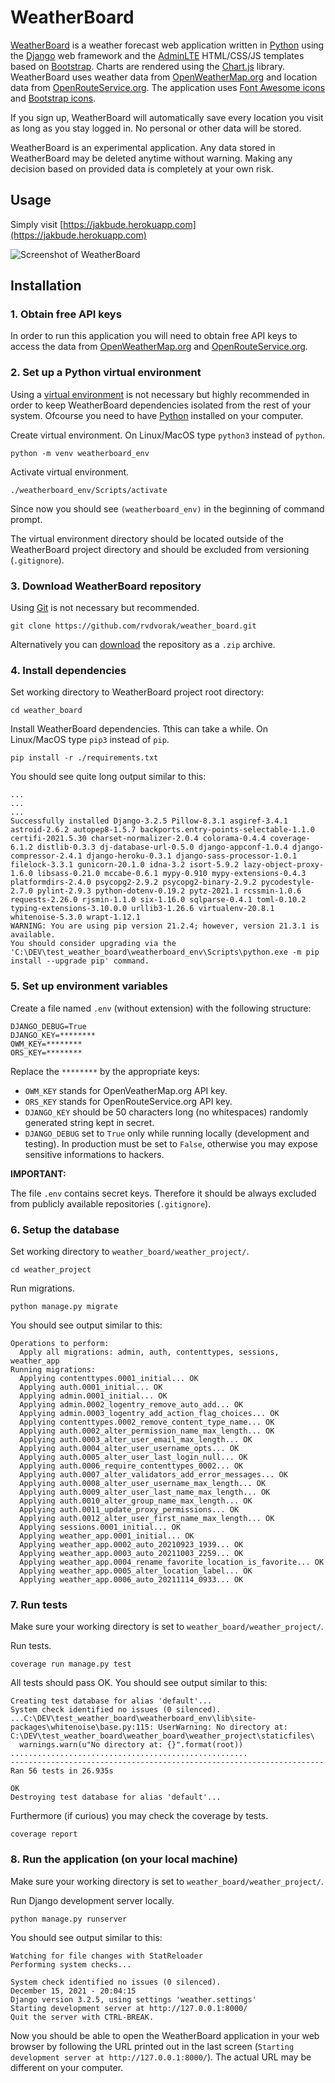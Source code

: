 # WeatherBoard

[WeatherBoard](https://jakbude.herokuapp.com) is a weather forecast web application written in [Python](https://www.python.org) using the [Django](https://www.djangoproject.com) web framework and the [AdminLTE](https://adminlte.io) HTML/CSS/JS templates based on [Bootstrap](https://getbootstrap.com). Charts are rendered using the [Chart.js](https://www.chartjs.org) library. WeatherBoard uses weather data from [OpenWeatherMap.org](https://openweathermap.org) and location data from [OpenRouteService.org](https://openrouteservice.org). The application uses [Font Awesome icons](https://fontawesome.com) and [Bootstrap icons](https://icons.getbootstrap.com).

If you sign up, WeatherBoard will automatically save every location you visit as long as you stay logged in. No personal or other data will be stored.

WeatherBoard is an experimental application. Any data stored in WeatherBoard may be deleted anytime without warning. Making any decision based on provided data is completely at your own risk.

## Usage
Simply visit [https://jakbude.herokuapp.com](https://jakbude.herokuapp.com)

![Screenshot of WeatherBoard](screenshot.png "WeatherBoard")

## Installation

### 1. Obtain free API keys

In order to run this application you will need to obtain free API keys to access the data from [OpenWeatherMap.org](https://openweathermap.org/api) and [OpenRouteService.org](https://openrouteservice.org/dev/#/api-docs).

### 2. Set up a Python virtual environment

Using a [virtual environment](https://docs.djangoproject.com/en/3.2/howto/windows/#setting-up-a-virtual-environment) is not necessary but highly recommended in order to keep WeatherBoard dependencies isolated from the rest of your system. Ofcourse you need to have [Python](https://www.python.org/downloads/) installed on your computer.

Create virtual environment. On Linux/MacOS type `python3` instead of `python`.
```shell
python -m venv weatherboard_env
```
Activate virtual environment.
```shell
./weatherboard_env/Scripts/activate
```
Since now you should see `(weatherboard_env)` in the beginning of command prompt.

The virtual environment directory should be located outside of the WeatherBoard project directory and should be excluded from versioning (`.gitignore`).

### 3. Download WeatherBoard repository
Using [Git](https://git-scm.com) is not necessary but recommended.

```shell
git clone https://github.com/rvdvorak/weather_board.git
```

Alternatively you can [download](https://github.com/rvdvorak/weather_board/archive/refs/heads/main.zip) the repository as a `.zip` archive.

### 4. Install dependencies
Set working directory to WeatherBoard project root directory:
```shell
cd weather_board
```
Install WeatherBoard dependencies. Tthis can take a while.
On Linux/MacOS type `pip3` instead of `pip`.
```shell
pip install -r ./requirements.txt
```

You should see quite long output similar to this:
```shell
...
...
...
Successfully installed Django-3.2.5 Pillow-8.3.1 asgiref-3.4.1 astroid-2.6.2 autopep8-1.5.7 backports.entry-points-selectable-1.1.0 certifi-2021.5.30 charset-normalizer-2.0.4 colorama-0.4.4 coverage-6.1.2 distlib-0.3.3 dj-database-url-0.5.0 django-appconf-1.0.4 django-compressor-2.4.1 django-heroku-0.3.1 django-sass-processor-1.0.1 filelock-3.3.1 gunicorn-20.1.0 idna-3.2 isort-5.9.2 lazy-object-proxy-1.6.0 libsass-0.21.0 mccabe-0.6.1 mypy-0.910 mypy-extensions-0.4.3 platformdirs-2.4.0 psycopg2-2.9.2 psycopg2-binary-2.9.2 pycodestyle-2.7.0 pylint-2.9.3 python-dotenv-0.19.2 pytz-2021.1 rcssmin-1.0.6 requests-2.26.0 rjsmin-1.1.0 six-1.16.0 sqlparse-0.4.1 toml-0.10.2 typing-extensions-3.10.0.0 urllib3-1.26.6 virtualenv-20.8.1 whitenoise-5.3.0 wrapt-1.12.1
WARNING: You are using pip version 21.2.4; however, version 21.3.1 is available.
You should consider upgrading via the 'C:\DEV\test_weather_board\weatherboard_env\Scripts\python.exe -m pip install --upgrade pip' command.
```

### 5. Set up environment variables
Create a file named `.env` (without extension) with the following structure:
```
DJANGO_DEBUG=True
DJANGO_KEY=********
OWM_KEY=********
ORS_KEY=********
```
Replace the ``********`` by the appropriate keys:
* `OWM_KEY` stands for OpenVeatherMap.org API key.
* `ORS_KEY` stands for OpenRouteService.org API key.
* `DJANGO_KEY` should be 50 characters long (no whitespaces) randomly generated string kept in secret.
* `DJANGO_DEBUG` set to `True` only while running locally (development and testing). In production must be set to `False`, otherwise you may expose sensitive informations to hackers.

**IMPORTANT:**

The file `.env` contains secret keys. Therefore it should be always excluded from publicly available repositories (`.gitignore`).

### 6. Setup the database
Set working directory to `weather_board/weather_project/`.
```shell
cd weather_project
```
Run migrations.
```shell
python manage.py migrate
```
You should see output similar to this:
```shell
Operations to perform:
  Apply all migrations: admin, auth, contenttypes, sessions, weather_app
Running migrations:
  Applying contenttypes.0001_initial... OK
  Applying auth.0001_initial... OK
  Applying admin.0001_initial... OK
  Applying admin.0002_logentry_remove_auto_add... OK
  Applying admin.0003_logentry_add_action_flag_choices... OK
  Applying contenttypes.0002_remove_content_type_name... OK
  Applying auth.0002_alter_permission_name_max_length... OK
  Applying auth.0003_alter_user_email_max_length... OK
  Applying auth.0004_alter_user_username_opts... OK
  Applying auth.0005_alter_user_last_login_null... OK
  Applying auth.0006_require_contenttypes_0002... OK
  Applying auth.0007_alter_validators_add_error_messages... OK
  Applying auth.0008_alter_user_username_max_length... OK
  Applying auth.0009_alter_user_last_name_max_length... OK
  Applying auth.0010_alter_group_name_max_length... OK
  Applying auth.0011_update_proxy_permissions... OK
  Applying auth.0012_alter_user_first_name_max_length... OK
  Applying sessions.0001_initial... OK
  Applying weather_app.0001_initial... OK
  Applying weather_app.0002_auto_20210923_1939... OK
  Applying weather_app.0003_auto_20211003_2259... OK
  Applying weather_app.0004_rename_favorite_location_is_favorite... OK
  Applying weather_app.0005_alter_location_label... OK
  Applying weather_app.0006_auto_20211114_0933... OK
```

### 7. Run tests
Make sure your working directory is set to `weather_board/weather_project/`.

Run tests.
```shell
coverage run manage.py test
```
All tests should pass OK. You should see output similar to this:
```shell
Creating test database for alias 'default'...
System check identified no issues (0 silenced).
...C:\DEV\test_weather_board\weatherboard_env\lib\site-packages\whitenoise\base.py:115: UserWarning: No directory at: C:\DEV\test_weather_board\weather_board\weather_project\staticfiles\
  warnings.warn(u"No directory at: {}".format(root))
.....................................................
----------------------------------------------------------------------
Ran 56 tests in 26.935s

OK
Destroying test database for alias 'default'...
```
Furthermore (if curious) you may check the coverage by tests.
```shell
coverage report
```

### 8. Run the application (on your local machine)
Make sure your working directory is set to `weather_board/weather_project/`.

Run Django development server locally.
```shell
python manage.py runserver
```
You should see output similar to this:
```shell
Watching for file changes with StatReloader
Performing system checks...

System check identified no issues (0 silenced).
December 15, 2021 - 20:04:15
Django version 3.2.5, using settings 'weather.settings'
Starting development server at http://127.0.0.1:8000/
Quit the server with CTRL-BREAK.
```
Now you should be able to open the WeatherBoard application in your web browser by following the URL printed out in the last screen (`Starting development server at http://127.0.0.1:8000/`). The actual URL may be different on your computer.